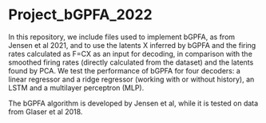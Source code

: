 # Project_bGPFA_2022

In this repository, we include files used to implement bGPFA, as from Jensen et al 2021, and to use 
the latents X inferred by bGPFA and the firing rates calculated as F=CX as an input for decoding, 
in comparison with the smoothed firing rates (directly calculated from the dataset) and the latents 
found by PCA. We test the performance of bGPFA for four decoders: a linear regressor and a ridge regressor
(working with or without history), an LSTM and a multilayer perceptron (MLP). 


The bGPFA algorithm is developed by Jensen et al, while it is tested on data from Glaser et al 2018. 
